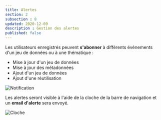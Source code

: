 ```yaml
---
title: Alertes
section: 2
subsection : 8
updated: 2020-12-09
description : Gestion des alertes
published: false
---
```


Les utilisateurs enregistrés peuvent **s'abonner** à différents événements d'un jeu de données ou à une thématique :

* Mise à jour d'un jeu de données
* Mise à jour des métadonnées
* Ajout d'un jeu de données
* Ajout d'une réutilisation

![Notification](./images/functional-presentation/notifiy-pf-1.png)

Les alertes seront visible à l'aide de la cloche de la barre de navigation et un **email d'alerte** sera envoyé.

![Cloche](./images/functional-presentation/notifiy-pf-2.png)
